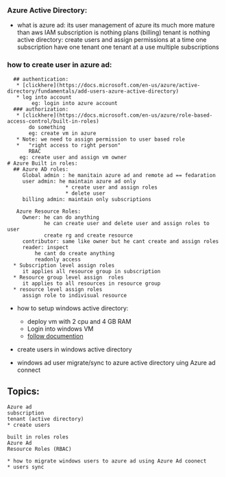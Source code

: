 ### Azure Active Directory:
  * what is azure ad:
    its user management of azure
    its much more mature than aws IAM
      subscription is nothing plans (billing) 
      tenant is nothing active directory:
         create users 
         and assign permissions
      at a time one subscription have one tenant 
      one tenant at a use multiple subscriptions
  ### how to create user in azure ad:
      ## authentication:
       * [clickhere](https://docs.microsoft.com/en-us/azure/active-directory/fundamentals/add-users-azure-active-directory)
       * log into account
            eg: login into azure account
      ### authorization:
       * [clickhere](https://docs.microsoft.com/en-us/azure/role-based-access-control/built-in-roles)
           do something
           eg: create vm in azure
       * Note: we need to assign permission to user based role
       *   "right access to right person"
           RBAC
        eg: create user and assign vm owner
    # Azure Built in roles:
      ## Azure AD roles:
         Global admin : he manitain azure ad and remote ad == fedaration 
         user admin: he maintain azure ad only
                       * create user and assign roles
                       * delete user
         billing admin: maintain only subscriptions
         
       Azure Resource Roles:
         Owner: he can do anything 
                he can create user and delete user and assign roles to user
                create rg and create resource
         contributor: same like owner but he cant create and assign roles
         reader: inspect 
             he cant do create anything
             readonly access
      * Subscription level assign roles
         it applies all resource group in subscription 
      * Resource group level assign  roles
         it applies to all resources in resource group
      * resource level assign roles
         assign role to indivisual resource

  * how to setup windows active directory: 
     * deploy vm with 2 cpu and 4 GB RAM 
     * Login into windows VM 
     * [follow documention](http://pc-addicts.com/setup-active-directory-server-2016/) 



* create users in windows active directory 
* windows ad user migrate/sync to azure active directory uing Azure ad connect

## Topics:
    Azure ad
    subscription
    tenant (active directory)
    * create users
    
    built in roles roles
    Azure Ad
    Resource Roles (RBAC)
       
    * how to migrate windows users to azure ad using Azure Ad coonect 
    * users sync 
  